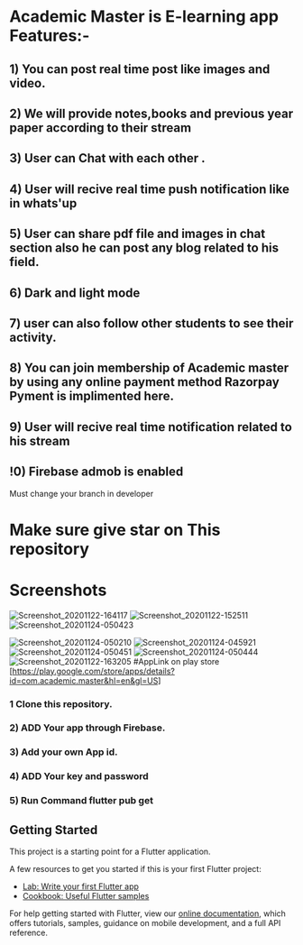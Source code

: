 
# Academic Master is E-learning app Features:-
## 1) You can post real time post like images and video.
## 2) We will provide notes,books and previous year paper according to their stream
## 3) User can Chat with each other .
## 4) User will recive real time push notification like in whats'up
## 5) User can share pdf file and images in chat section also he can post any blog related to his field.
## 6) Dark and light mode 
## 7) user can also follow other students to see their activity.
## 8) You can join membership of Academic master by using any online payment method Razorpay Pyment is implimented here.
## 9) User will recive real time notification related to his stream
## !0) Firebase admob is enabled

Must change your branch in developer 

# Make sure give star on This repository
# Screenshots
![Screenshot_20201122-164117](https://user-images.githubusercontent.com/57305134/100026790-75c37e80-2e11-11eb-9685-7abf2cebd48c.png)
![Screenshot_20201122-152511](https://user-images.githubusercontent.com/57305134/100026837-883db800-2e11-11eb-8a5e-ca057ec8639c.png)
![Screenshot_20201124-050423](https://user-images.githubusercontent.com/57305134/100027369-a7891500-2e12-11eb-992f-b82c87acf2fb.png)


![Screenshot_20201124-050210](https://user-images.githubusercontent.com/57305134/100027177-4a8d5f00-2e12-11eb-829d-d994c5037d71.png)
![Screenshot_20201124-045921](https://user-images.githubusercontent.com/57305134/100027186-50834000-2e12-11eb-8054-02d2f4ac34d5.png)
![Screenshot_20201124-050451](https://user-images.githubusercontent.com/57305134/100027383-b1ab1380-2e12-11eb-984e-13f78347d9d1.png)
![Screenshot_20201124-050444](https://user-images.githubusercontent.com/57305134/100027396-b96ab800-2e12-11eb-99e3-6d2623670b94.png)
![Screenshot_20201122-163205](https://user-images.githubusercontent.com/57305134/100027441-d0110f00-2e12-11eb-80ac-964c46504394.png)
#AppLink on play store
[https://play.google.com/store/apps/details?id=com.academic.master&hl=en&gl=US]


### 1 Clone this repository.
### 2) ADD Your app through Firebase.
### 3) Add your own App id.
### 4) ADD Your key and password
### 5) Run Command flutter pub get

## Getting Started

This project is a starting point for a Flutter application.

A few resources to get you started if this is your first Flutter project:

- [Lab: Write your first Flutter app](https://flutter.dev/docs/get-started/codelab)
- [Cookbook: Useful Flutter samples](https://flutter.dev/docs/cookbook)

For help getting started with Flutter, view our
[online documentation](https://flutter.dev/docs), which offers tutorials,
samples, guidance on mobile development, and a full API reference.
